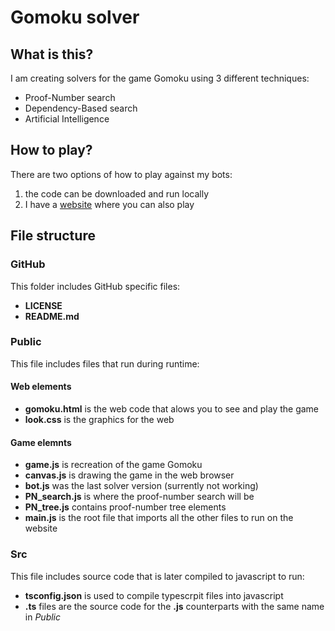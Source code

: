 # Gomoku solver

## What is this?
I am creating solvers for the game Gomoku using 3 different techniques:
- Proof-Number search
- Dependency-Based search
- Artificial Intelligence

## How to play?
There are two options of how to play against my bots:
1. the code can be downloaded and run locally
2. I have a [website](https://smnd.sk/yeti/gomoku) where you can also play

## File structure
### GitHub
This folder includes GitHub specific files:
- **LICENSE**
- **README.md**

### Public
This file includes files that run during runtime:
#### Web elements
- **gomoku.html** is the web code that alows you to see and play the game
- **look.css** is the graphics for the web
#### Game elemnts
- **game.js** is recreation of the game Gomoku
- **canvas.js** is drawing the game in the web browser
- **bot.js** was the last solver version (surrently not working)
- **PN_search.js** is where the proof-number search will be
- **PN_tree.js** contains proof-number tree elements
- **main.js** is the root file that imports all the other files to run on the website

### Src
This file includes source code that is later compiled to javascript to run:
- **tsconfig.json** is used to compile typescrpit files into javascript
- **.ts** files are the source code for the **.js** counterparts with the same name in *Public*